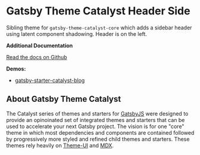 # Gatsby Theme Catalyst Header Side

Sibling theme for `gatsby-theme-catalyst-core` which adds a sidebar header using latent component shadowing. Header is on the left.

**Additional Documentation**

[Read the docs on Github](https://github.com/ehowey/gatsby-theme-catalyst)

**Demos:**

- [gatsby-starter-catalyst-blog](https://gatsby-starter-catalyst-blog.netlify.app/)

## About Gatsby Theme Catalyst

The Catalyst series of themes and starters for [GatsbyJS](https://www.gatsbyjs.org/) were designed to provide an opinoinated set of integrated themes and starters that can be used to accelerate your next Gatsby project. The vision is for one "core" theme in which most dependencies and components are contained followed by progressively more styled and refined child themes and starters. These themes rely heavily on [Theme-UI](https://theme-ui.com/) and [MDX](https://mdxjs.com/getting-started/gatsby/).
